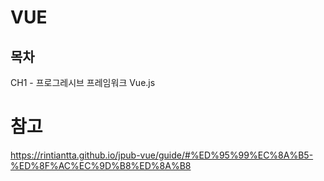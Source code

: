 # VUE

## 목차 
CH1 - 프로그레시브 프레임워크 Vue.js


# 참고
https://rintiantta.github.io/jpub-vue/guide/#%ED%95%99%EC%8A%B5-%ED%8F%AC%EC%9D%B8%ED%8A%B8